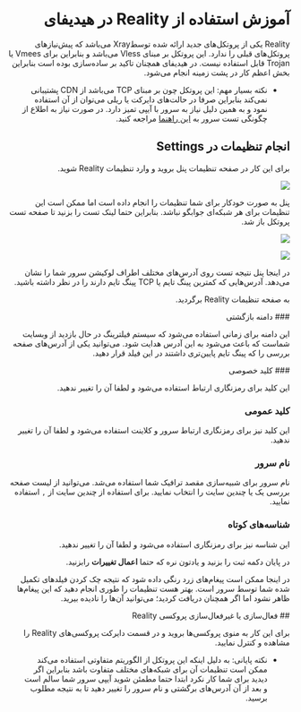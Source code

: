 

<div dir="rtl">

# آموزش استفاده از Reality در هیدیفای

Reality یکی از پروتکل‌های جدید ارائه شده توسطXray می‌باشد که پیش‌نیازهای پروتکل‌های قبلی را ندارد. این پروتکل بر مبنای Vless می‌باشد و بنابراین برای Vmees یا Trojan قابل استفاده نیست. در هیدیفای همچنان تاکید بر ساده‌سازی بوده است بنابراین بخش اعظم کار در پشت زمینه انجام می‌شود.


* نکته بسیار مهم:
این پروتکل چون بر مبنای TCP  می‌باشد از CDN پشتیبانی نمی‌کند بنابراین صرفا در حالت‌های دایرکت یا ریلی می‌توان از آن استفاده نمود و به همین دلیل نیاز به سرور با آیپی تمیز دارد.
در صورت نیاز به اطلاع از چگونگی تست سرور به [این راهنما](https://github.com/hiddify/hiddify-config/wiki/%D9%86%D8%AD%D9%88%D9%87-%D8%A7%D8%B7%D9%85%DB%8C%D9%86%D8%A7%D9%86-%D8%A7%D8%B2-%D8%AA%D9%85%DB%8C%D8%B2-%D8%A8%D9%88%D8%AF%D9%86-%D8%A2%DB%8C%D9%BE%DB%8C-%DB%8C%D8%A7-%D8%AF%D8%A7%D9%85%D9%86%D9%87-%D8%B3%D8%B1%D9%88%D8%B1) مراجعه کنید.


## انجام تنظیمات در Settings

برای این کار در صفحه تنظیمات پنل بروید و وارد تنظیمات Reality شوید.

![](https://user-images.githubusercontent.com/125398461/233260037-17ebdeaa-7e24-4427-8c97-c1948027b146.png)

پنل به صورت خودکار برای شما تنظیمات را انجام داده است اما ممکن است این تنظیمات برای هر شبکه‌ای جوابگو نباشد. بنابراین حتما لینک تست را بزنید تا صفحه تست پروتکل باز شد.

![](https://user-images.githubusercontent.com/125398461/233260538-05be5359-96e8-4084-b35b-5b80da2b7aff.png)




![](https://user-images.githubusercontent.com/125398461/233261221-8d189f9f-8bfb-401b-af18-6eb0a0d6d084.png)

در اینجا پنل نتیجه تست روی آدرس‌های مختلف اطراف لوکیشن سرور شما را نشان می‌دهد. آدرس‌هایی که کمترین پینگ تایم یا TCP پینگ تایم دارند را در نظر داشته باشید.

به صفحه تنظیمات Reality برگردید.


‌‌‌### دامنه بازگشتی 

این دامنه برای زمانی استفاده می‌شود که سیستم فیلترینگ در حال بازدید از وبسایت شماست که باعث می‌شود به این آدرس هدایت شود. می‌توانید یکی از آدرس‌های صفحه بررسی را که پینگ تایم پایین‌تری داشتند در این فیلد قرار دهید.

‌‌‌‌### کلید خصوصی

این کلید برای رمزنگاری ارتباط استفاده می‌شود و لطفا آن را تغییر ندهید.

### کلید عمومی
این کلید نیز برای رمزنگاری ارتباط سرور و کلاینت استفاده می‌شود و لطفا آن را تغییر ندهید.

### نام سرور 
نام سرور برای شبیه‌سازی مقصد ترافیک شما استفاده می‌شد. می‌توانید از لیست صفحه بررسی یک یا چندین سایت را انتخاب نمایید. 
برای استفاده از چندین سایت از `,` استفاده نمایید.

### شناسه‌های کوتاه
این شناسه نیز برای رمزنگاری استفاده می‌شود و لطفا آن را تغییر ندهید.

در پایان دکمه ثبت را بزنید و یادتون نره که حتما **اعمال تغییرات** رابزنید.

در اینجا ممکن است پیغام‌های زرد رنگی داده شود که نتیجه چک  کردن فیلدهای تکمیل شده شما توسط سرور است. بهتر هست تنظیمات را طوری انجام دهید که این پیغام‌ها ظاهر نشود اما اگر همچنان دریافت کردید؛ می‌توانید آن‌ها را نادیده بیرید.

‌## فعال‌سازی یا غیر‌فعال‌سازی پروکسی Reality

برای این کار به منوی پروکسی‌ها بروید و در قسمت دایرکت پروکسی‌های Reality را مشاهده و کنترل نمایید.

* نکته پایانی: به دلیل اینکه این پروتکل از الگوریتم متفاوتی استفاده می‌کند ممکن است تنظیمات آن برای شبکه‌های مختلف متفاوت باشد بنابراین اگر دیدید برای شما کار نکرد ابتدا حتما مطمئن شوید آیپی سرور شما سالم است و بعد از آن آدرس‌های برگشتی و نام سرور را تغییر دهید تا به نتیجه مطلوب برسید.